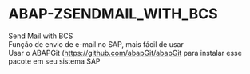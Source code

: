 # ABAP-ZSENDMAIL_WITH_BCS
Send Mail with BCS <br>
Função de envio de e-mail no SAP, mais fácil de usar <br>
Usar o ABAPGit (<a href="https://github.com/abapGit/abapGit">https://github.com/abapGit/abapGit</a> para instalar esse pacote em seu sistema SAP
